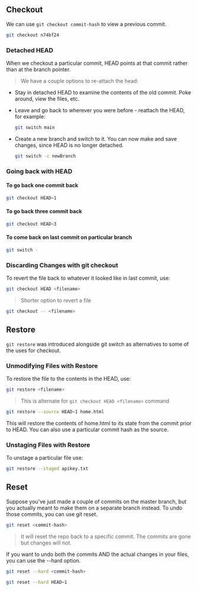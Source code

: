 ## Checkout

We can use `git checkout commit-hash`
to view a previous commit. 

```bash
git checkout n74bf24
```


### Detached HEAD

When we checkout a particular commit, HEAD points at that commit rather than at the branch pointer.

> We have a couple options to re-attach the head:

- Stay in detached HEAD to examine the contents of the old commit.  Poke around, view the files, etc.

- Leave and go back to wherever you were before - reattach the HEAD, for example:
  ```bash
  git switch main
  ```
  
- Create a new branch and switch to it.  You can now make and save changes, since HEAD is no longer detached.
  ```bash
  git switch -c newBranch
  ```


### Going back with HEAD

#### To go back one commit back 
```bash
git checkout HEAD~1
```

#### To go back three commit back 
```bash
git checkout HEAD~3
```

#### To come back on last commit on particular branch
```bash
git switch -
```


### Discarding Changes with git checkout

To revert the file back to whatever it looked like in last commit, use:

```bash
git checkout HEAD <filename>
```

> Shorter option to revert a file

```bash
git checkout -- <filename>
```


## Restore

`git restore` was introduced alongside git switch as alternatives to some of the uses for checkout.


### Unmodifying Files with Restore

To restore the file to the contents in the HEAD, 
use:

```bash
git restore <filename>
```

> This is alternate for `git checkout HEAD <filename>` command



```bash
git restore --source HEAD~1 home.html
```

This will restore the contents of home.html to its state from the commit prior to HEAD.  You can also use a particular commit hash as the source.


### Unstaging Files with Restore

To unstage a particular file use:

```bash
git restore --staged apikey.txt
```


## Reset

Suppose you've just made a couple of commits on the master branch, but you actually meant to make them on a separate branch instead.  To undo those commits, you can use git reset.

```bash
git reset <commit-hash> 
```

> It will reset the repo back to a specific commit.  The commits are gone but changes will not.


If you want to undo both the commits AND the actual changes in your files, you can use the --hard option.

```bash
git reset --hard <commit-hash>
```

```bash
git reset --hard HEAD~1
```

